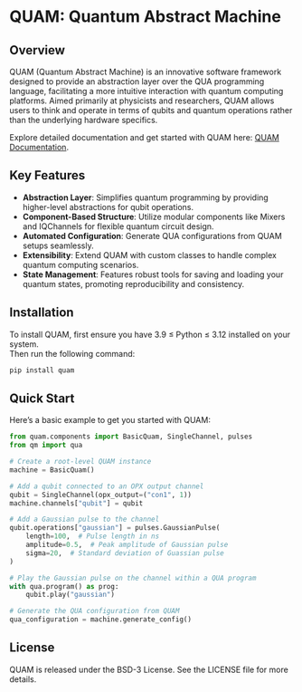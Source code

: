 # QUAM: Quantum Abstract Machine

## Overview
QUAM (Quantum Abstract Machine) is an innovative software framework designed to provide an abstraction layer over the QUA programming language, facilitating a more intuitive interaction with quantum computing platforms. Aimed primarily at physicists and researchers, QUAM allows users to think and operate in terms of qubits and quantum operations rather than the underlying hardware specifics.

Explore detailed documentation and get started with QUAM here: [QUAM Documentation](https://qua-platform.github.io/quam/).

## Key Features
- **Abstraction Layer**: Simplifies quantum programming by providing higher-level abstractions for qubit operations.
- **Component-Based Structure**: Utilize modular components like Mixers and IQChannels for flexible quantum circuit design.
- **Automated Configuration**: Generate QUA configurations from QUAM setups seamlessly.
- **Extensibility**: Extend QUAM with custom classes to handle complex quantum computing scenarios.
- **State Management**: Features robust tools for saving and loading your quantum states, promoting reproducibility and consistency.

## Installation
To install QUAM, first ensure you have 3.9 ≤ Python ≤ 3.12 installed on your system.  
Then run the following command: 

```bash
pip install quam
```

## Quick Start
Here’s a basic example to get you started with QUAM:

```python
from quam.components import BasicQuam, SingleChannel, pulses
from qm import qua

# Create a root-level QUAM instance
machine = BasicQuam()

# Add a qubit connected to an OPX output channel
qubit = SingleChannel(opx_output=("con1", 1))
machine.channels["qubit"] = qubit

# Add a Gaussian pulse to the channel
qubit.operations["gaussian"] = pulses.GaussianPulse(
    length=100,  # Pulse length in ns
    amplitude=0.5,  # Peak amplitude of Gaussian pulse
    sigma=20,  # Standard deviation of Guassian pulse
)

# Play the Gaussian pulse on the channel within a QUA program
with qua.program() as prog:
    qubit.play("gaussian")

# Generate the QUA configuration from QUAM
qua_configuration = machine.generate_config()
```


## License
QUAM is released under the BSD-3 License. See the LICENSE file for more details.
